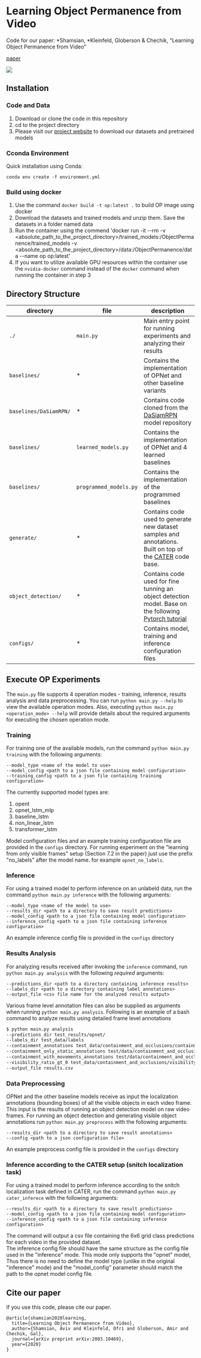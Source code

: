 # Learning Object Permanence from Video
Code for our paper: *Shamsian, *Kleinfeld, Globerson & Chechik, "Learning Object Permanence from Video" <br>

<a href="https://arxiv.org/abs/2003.10469" target="_blank">paper</a> <br>
<!-- <a href="https://chechiklab.biu.ac.il/~yuvval/COSMO/" target="_blank">project page</a> <br> -->

![](gifs/opnet.gif)

## Installation
### Code and Data

 1. Download or clone the code in this repository
 2. cd to the project directory
 3. Please visit our [project website](https://chechiklab.biu.ac.il/~avivshamsian/OP/OP_HTML.html#DatasetLinks) to download our datasets and pretrained models

### Cconda Environment

Quick installation using Conda:

`conda env create -f environment.yml`

### Build using docker
  1. Use the command `docker build -t op:latest .` to build OP image using docker
  2. Download the datasets and trained models and unzip them. Save the datasets in a folder named data
  3. Run the container using the commend 'docker run -it --rm -v <absolute_path_to_the_project_directory>/trained_models:/ObjectPermanence/trained_models -v <absolute_path_to_the_project_directory>/data:/ObjectPermanence/data --name op op:latest'
  4. If you want to utilize available GPU resources within the container use the `nvidia-docker` command instead of the `docker` command when running the container in step 3 


## Directory Structure
directory | file | description
---|---|---
`./` | `main.py` | Main entry point for running experiments and analyzing their results
`baselines/` | * | Contains the implementation of OPNet and other baseline variants
`baselines/DaSiamRPN/` | * | Contains code cloned from the [DaSiamRPN](https://github.com/foolwood/DaSiamRPN) model repository
`baselines/` | `learned_models.py` | Contains the implementation of OPNet and 4 learned baselines
`baselines/` | `programmed_models.py` | Contains the implementation of the programmed baselines
`generate/` | * | Contains code used to generate new dataset samples and annotations. Built on top of the [CATER](https://github.com/rohitgirdhar/CATER) code base.
`object_detection/` | * | Contains code used for fine tunning an object detection model. Base on the following [Pytorch tutorial](https://pytorch.org/tutorials/intermediate/torchvision_tutorial.html)
`configs/` | * | Contains model, training and inference configuration files


## Execute OP Experiments
The `main.py` file supports 4 operation modes - training, inference, results analysis and data preprocessing.
You can run `python main.py --help` to view the available operation modes.
Also, executing `python main.py <operation_mode> --help` will provide details about the required arguments for executing the chosen operation mode.

### Training
For training one of the available models,
run the command `python main.py training` with the following arguments:
```
--model_type <name of the model to use>
--model_config <path to a json file containing model configuration>
--training_config <path to a json file containing training configuration>
```

The currently supported model types are:
1. opent
2. opnet_lstm_mlp
3. baseline_lstm
4. non_linear_lstm
5. transformer_lstm

Model configuration files and an example training configuration file are provided in the `configs` directory.
For running experiment on the "learning from only visible frames" setup (Section 7.2 in the paper) just use the prefix "no_labels" after the model name. for example ```opnet_no_labels```.

### Inference
For using a trained model to perform inference on an unlabeld data,
run the command `python main.py inference` with the following arguments:
```
--model_type <name of the model to use>
--results_dir <path to a directory to save result predictions>
--model_config <path to a json file containing model configuration>
--inference_config <path to a json file containing inference configuration>
```
An example inference config file is provided in the `configs` directory

### Results Analysis
For analyzing results received after invoking the `inference` command, run `python main.py analysis` with the following *required* arguments:
```
--predictions_dir <path to a directory containing inference results>
--labels_dir <path to a directory containing label annotations>
--output_file <csv file name for the analyzed results output>
```
Various frame level annotation files can also be supplied as arguments when running `python main.py analysis`.
Following is an example of a bash command to analyze results using detailed frame level annotations
```sh
$ python main.py analysis
--predictions_dir test_results/opnet/
--labels_dir test_data/labels
--containment_annotations test_data/containment_and_occlusions/containment_annotations.txt
--containment_only_static_annotations test/data/containment_and_occlusions/containment_only_static_annotations.txt
--containment_with_movements_annotations test/data/containment_and_occlusions/containment_with_move_annotations.txt
--visibility_ratio_gt_0 test_data/containment_and_occlusions/visibility_rate_gt_0.txt
--output_file results.csv
```

### Data Preprocessing
OPNet and the other baseline models receive as input the localization annotations (bounding boxes) of all the visible objects in each video frame.
This input is the results of running an object detection model on raw video frames.
For running an object detection and generating visible object annotations run `python main.py preprocess` with the following arguments:
```
--results_dir <path to a directory to save result annotations>
--config <path to a json configuration file>
```
An example preprocess config file is provided in the `configs` directory

### Inference according to the CATER setup (snitch localization task)
For using a trained model to perform inference according to the snitch localization task defined in CATER,
run the command `python main.py cater_inferece` with the following arguments:
```
--results_dir <path to a directory to save result predictions>
--model_config <path to a json file containing model configuration>
--inference_config <path to a json file containing inference configuration>
```
The command will output a csv file containing the 6x6 grid class predictions for each video in the provided dataset.  
The inference config file should have the same structure as the config file used in the "inference" mode.
This mode only supports the "opnet" model, Thus there is no need to define the model type (unlike in the original "inference" mode)
and the "model_config" parameter should match the path to the opnet model config file.


## Cite our paper
If you use this code, please cite our paper.
```
@article{shamsian2020learning,
  title={Learning Object Permanence from Video},
  author={Shamsian, Aviv and Kleinfeld, Ofri and Globerson, Amir and Chechik, Gal},
  journal={arXiv preprint arXiv:2003.10469},
  year={2020}
}
```
